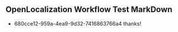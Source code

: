 ## OpenLocalization Workflow Test MarkDown
* 680cce12-959a-4ea9-9d32-7416863766a4 thanks!

<!--HONumber=Aug16_HO4-->


